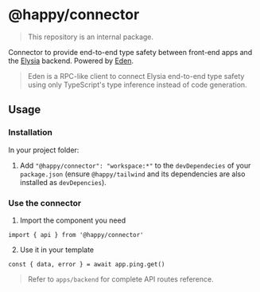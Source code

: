 # @happy/connector

> This repository is an internal package.

Connector to provide end-to-end type safety between front-end apps and the [Elysia](https://elysiajs.com/) backend. Powered by [Eden](https://elysiajs.com/eden/overview.html).

> Eden is a RPC-like client to connect Elysia end-to-end type safety using only TypeScript's type inference instead of code generation.

## Usage

### Installation

In your project folder: 

1. Add `"@happy/connector": "workspace:*"` to the `devDependecies` of your `package.json` (ensure `@happy/tailwind` and its dependencies are also installed as `devDepencies`).


### Use the connector

1. Import the component you need

```tsx
import { api } from '@happy/connector'
```

2. Use it in your template

```tsx
const { data, error } = await app.ping.get()
```

> Refer to `apps/backend` for complete API routes reference.
